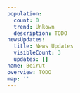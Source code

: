 ```yaml
---
population:
  count: 0
  trend: Unkown
  description: TODO
newsUpdates:
  title: News Updates
  visibleCount: 3
  updates: []
name: Beirut
overview: TODO
map: ''
---
```

